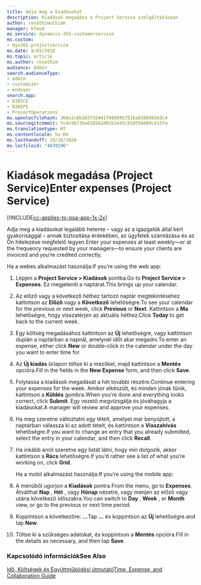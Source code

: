 ```yaml
---
title: Adja meg a kiadásokat
description: Kiadások megadása a Project Service szolgáltatásban
author: revathimuthiah
manager: kfend
ms.service: dynamics-365-customerservice
ms.custom:
- dyn365-projectservice
ms.date: 8/03/2018
ms.topic: article
ms.author: revathim
audience: Admin
search.audienceType:
- admin
- customizer
- enduser
search.app:
- D365CE
- D365PS
- ProjectOperations
ms.openlocfilehash: 360e2c6b103f3d441fd89995751ba038036563c4
ms.sourcegitcommit: 5c4c9bf3ba018562d6cb3443c01d550489c415fa
ms.translationtype: HT
ms.contentlocale: hu-HU
ms.lasthandoff: 10/16/2020
ms.locfileid: "4078296"
---
```

# <a name="enter-expenses-project-service"></a><span data-ttu-id="6afed-103">Kiadások megadása (Project Service)</span><span class="sxs-lookup"><span data-stu-id="6afed-103">Enter expenses (Project Service)</span></span>

[!INCLUDE[cc-applies-to-psa-app-1x-2x](../includes/cc-applies-to-psa-app-1x-2x.md)]

<span data-ttu-id="6afed-104">Adja meg a kiadásokat legalább hetente – vagy az a igazgatók által kért gyakorisággal – annak biztosítása érdekében, az ügyfelek számlázása és az Ön hitelezése megfelelő legyen.</span><span class="sxs-lookup"><span data-stu-id="6afed-104">Enter your expenses at least weekly—or at the frequency requested by your managers—to ensure your clients are invoiced and you’re credited correctly.</span></span>  
  
 <span data-ttu-id="6afed-105">Ha a webes alkalmazást használja:</span><span class="sxs-lookup"><span data-stu-id="6afed-105">If you’re using the web app:</span></span>  
  
1. <span data-ttu-id="6afed-106">Lépjen a **Project Service > Kiadások** pontba.</span><span class="sxs-lookup"><span data-stu-id="6afed-106">Go to **Project Service > Expenses**.</span></span> <span data-ttu-id="6afed-107">Ez megjeleníti a naptárat.</span><span class="sxs-lookup"><span data-stu-id="6afed-107">This brings up your calendar.</span></span>  
  
2. <span data-ttu-id="6afed-108">Az előző vagy a következő héthez tartozó naptár megtekintéséhez kattintson az **Előző** vagy a **Következő** lehetőségre.</span><span class="sxs-lookup"><span data-stu-id="6afed-108">To see your calendar for the previous or next week, click **Previous** or **Next**.</span></span> <span data-ttu-id="6afed-109">Kattintson a **Ma** lehetőségre, hogy visszatérjen az aktuális héthez.</span><span class="sxs-lookup"><span data-stu-id="6afed-109">Click **Today** to get back to the current week.</span></span>  
  
3. <span data-ttu-id="6afed-110">Egy költség megadásához kattintson az **Új** lehetőségre, vagy kattintson duplán a naptárban a napnál, amelynél időt akar megadni.</span><span class="sxs-lookup"><span data-stu-id="6afed-110">To enter an expense, either click **New** or double-click in the calendar under the day you want to enter time for.</span></span>  
  
4. <span data-ttu-id="6afed-111">Az **Új kiadás** űrlapon töltse ki a mezőket, majd kattintson a **Mentés** opcióra.</span><span class="sxs-lookup"><span data-stu-id="6afed-111">Fill in the fields in the **New Expense** form, and then click **Save**.</span></span>  
  
5. <span data-ttu-id="6afed-112">Folytassa a kiadások megadását a hét további részére.</span><span class="sxs-lookup"><span data-stu-id="6afed-112">Continue entering your expenses for the week.</span></span> <span data-ttu-id="6afed-113">Amikor elkészült, és minden jónak tűnik, kattintson a **Küldés** gombra.</span><span class="sxs-lookup"><span data-stu-id="6afed-113">When you’re done and everything looks correct, click **Submit**.</span></span> <span data-ttu-id="6afed-114">Egy vezető megvizsgálja és jóváhagyja a kiadásokat.</span><span class="sxs-lookup"><span data-stu-id="6afed-114">A manager will review and approve your expenses.</span></span>  
  
6. <span data-ttu-id="6afed-115">Ha meg szeretne változtatni egy tételt, amelyet már benyújtott, a naptárban válassza ki az adott tételt, és kattintson a **Visszahívás** lehetőségre.</span><span class="sxs-lookup"><span data-stu-id="6afed-115">If you want to change an entry that you already submitted, select the entry in your calendar, and then click **Recall**.</span></span>  
  
7. <span data-ttu-id="6afed-116">Ha inkább arról szeretne egy listát látni, hogy min dolgozik, akkor kattintson a **Rács** lehetőségre.</span><span class="sxs-lookup"><span data-stu-id="6afed-116">If you’d rather see a list of what you’re working on, click **Grid**.</span></span>  
  
   <span data-ttu-id="6afed-117">Ha a mobil alkalmazást használja:</span><span class="sxs-lookup"><span data-stu-id="6afed-117">If you’re using the mobile app:</span></span>  
  
8. <span data-ttu-id="6afed-118">A menüből ugorjon a **Kiadások** pontra.</span><span class="sxs-lookup"><span data-stu-id="6afed-118">From the menu, go to **Expenses**.</span></span>     <span data-ttu-id="6afed-119">Átválthat **Nap** , **Hét** , vagy **Hónap** nézetre, vagy menjen az előző vagy utána következő időszakra.</span><span class="sxs-lookup"><span data-stu-id="6afed-119">You can switch to **Day** , **Week** , or **Month** view, or go to the previous or next time period.</span></span>  
  
9. <span data-ttu-id="6afed-120">Koppintson a következőre: **…**</span><span class="sxs-lookup"><span data-stu-id="6afed-120">Tap **…**</span></span> <span data-ttu-id="6afed-121">és koppintson az **Új** lehetőségre.</span><span class="sxs-lookup"><span data-stu-id="6afed-121">and tap **New**.</span></span>  
  
10. <span data-ttu-id="6afed-122">Töltse ki a szükséges adatokat, és koppintson a **Mentés** opcióra.</span><span class="sxs-lookup"><span data-stu-id="6afed-122">Fill in the details as necessary, and then tap **Save**.</span></span>  
  
### <a name="see-also"></a><span data-ttu-id="6afed-123">Kapcsolódó információk</span><span class="sxs-lookup"><span data-stu-id="6afed-123">See Also</span></span>  
 [<span data-ttu-id="6afed-124">Idő, Költségek és Együttműködési útmutató</span><span class="sxs-lookup"><span data-stu-id="6afed-124">Time, Expense, and Collaboration Guide</span></span>](../psa/time-expense-collaboration-guide.md)
